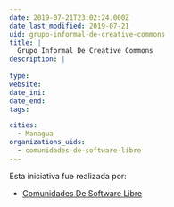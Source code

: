 ```yaml
---
date: 2019-07-21T23:02:24.000Z
date_last_modified: 2019-07-21
uid: grupo-informal-de-creative-commons
title: |
  Grupo Informal De Creative Commons
description: |
  
type: 
website: 
date_ini: 
date_end: 
tags:

cities: 
  - Managua
organizations_uids:
  - comunidades-de-software-libre
---
```


Esta iniciativa fue realizada por:

- [Comunidades De Software Libre](/organizaciones/comunidades-de-software-libre)
